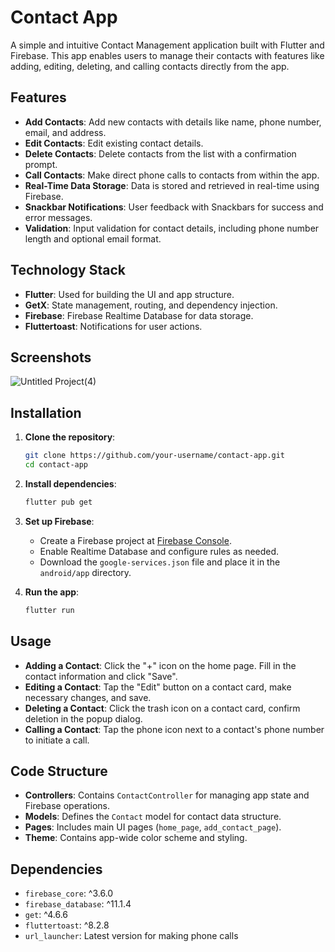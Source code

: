 
# Contact App

A simple and intuitive Contact Management application built with Flutter and Firebase. This app enables users to manage their contacts with features like adding, editing, deleting, and calling contacts directly from the app.

## Features

- **Add Contacts**: Add new contacts with details like name, phone number, email, and address.
- **Edit Contacts**: Edit existing contact details.
- **Delete Contacts**: Delete contacts from the list with a confirmation prompt.
- **Call Contacts**: Make direct phone calls to contacts from within the app.
- **Real-Time Data Storage**: Data is stored and retrieved in real-time using Firebase.
- **Snackbar Notifications**: User feedback with Snackbars for success and error messages.
- **Validation**: Input validation for contact details, including phone number length and optional email format.

## Technology Stack

- **Flutter**: Used for building the UI and app structure.
- **GetX**: State management, routing, and dependency injection.
- **Firebase**: Firebase Realtime Database for data storage.
- **Fluttertoast**: Notifications for user actions.

## Screenshots

![Untitled Project(4)](https://github.com/user-attachments/assets/0d1d679e-dbe0-4f99-a81a-d4fc8db68561)

## Installation

1. **Clone the repository**:
   ```bash
   git clone https://github.com/your-username/contact-app.git
   cd contact-app
   ```

2. **Install dependencies**:
   ```bash
   flutter pub get
   ```

3. **Set up Firebase**:
    - Create a Firebase project at [Firebase Console](https://firebase.google.com/).
    - Enable Realtime Database and configure rules as needed.
    - Download the `google-services.json` file and place it in the `android/app` directory.

4. **Run the app**:
   ```bash
   flutter run
   ```

## Usage

- **Adding a Contact**: Click the "+" icon on the home page. Fill in the contact information and click "Save".
- **Editing a Contact**: Tap the "Edit" button on a contact card, make necessary changes, and save.
- **Deleting a Contact**: Click the trash icon on a contact card, confirm deletion in the popup dialog.
- **Calling a Contact**: Tap the phone icon next to a contact's phone number to initiate a call.

## Code Structure

- **Controllers**: Contains `ContactController` for managing app state and Firebase operations.
- **Models**: Defines the `Contact` model for contact data structure.
- **Pages**: Includes main UI pages (`home_page`, `add_contact_page`).
- **Theme**: Contains app-wide color scheme and styling.

## Dependencies

- `firebase_core`: ^3.6.0
- `firebase_database`: ^11.1.4
- `get`: ^4.6.6
- `fluttertoast`: ^8.2.8
- `url_launcher`: Latest version for making phone calls
